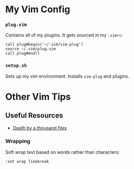 
My Vim Config
================================================================================

### `plug.vim`
Contains all of my plugins. It gets sourced in my `.vimrc`:

```vim
call plug#begin('~/.vim/vim-plug')
source ~/.vim/plug.vim
call plug#end()
```

### `setup.sh`
Sets up my vim environment. Installs `vim-plug` and plugins.



Other Vim Tips
================================================================================

Useful Resources
--------------------------------------------------------------------------------
- [Death by a thousand files](https://vimways.org/2018/death-by-a-thousand-files/)


### Wrapping
Soft wrap text based on words rather than characters:
```vim
:set wrap linebreak
```

